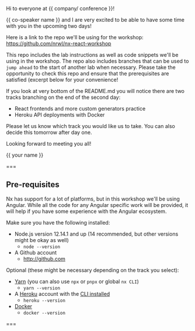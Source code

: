 Hi to everyone at {{ company/ conference }}!

{{ co-speaker name }} and I are very excited to be able to have some time with you in the upcoming two days!

Here is a link to the repo we'll be using for the workshop: https://github.com/nrwl/nx-react-workshop

This repo includes the lab instructions as well as code snippets we'll be using in the workshop. The repo also includes branches that can be used to `jump ahead` to the start of another lab when necessary. Please take the opportunity to check this repo and ensure that the prerequisites are satisfied (excerpt below for your convenience!

If you look at very bottom of the README.md you will notice there are two tracks branching on the end of the second day:
- React frontends and more custom generators practice
- Heroku API deployments with Docker

Please let us know which track you would like us to take. You can also decide this tomorrow after day one.

Looking forward to meeting you all!

{{ your name }}

===

## Pre-requisites
Nx has support for a lot of platforms, but in this workshop we'll be using Angular. While all the code for any Angular specific work will be provided, it will help if you have some experience with the Angular ecosystem.

Make sure you have the following installed:
- Node.js version 12.14.1 and up (14 recommended, but other versions might be okay as well)
  - `node --version`
- A Github account
  - http://github.com
  
Optional (these might be necessary depending on the track you select):
- [Yarn](https://classic.yarnpkg.com/en/docs/install/) (you can also use `npx` or `pnpx` or global `nx CLI`)
  - `yarn --version`
- A [Heroku](https://heroku.com/) account with the [CLI installed](https://devcenter.heroku.com/articles/heroku-cli)
  - `heroku --version`
- [Docker](https://www.docker.com/get-started)
  - `docker --version`

===
